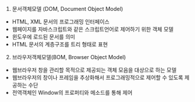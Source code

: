 
1. 문서객체모델 (DOM, Document Object Model)
  * HTML, XML 문서의 프로그래밍 인터페이스
  * 웹페이지를 자바스크립트와 같은 스크립트언어로 제어하기 위한 객체 모델
  * 윈도우에 로드된 문서를 의미
  * HTML 문서의 계층구조를 트리 형태로 표현

2. 브라우저객체모델(BOM, Browser Object Model)
  * 웹브라우저 창을 관리할 목적으로 제공되는 객체 모음을 대상으로 하는 모델
  * 웹브라우저의 창이나 프레임을 추상화해서 프로그래밍적으로 제어할 수 있도록 제공하는 수단
  * 전역객체인 Window의 프로퍼티와 메소드를 통해 제어
